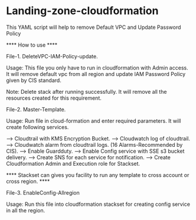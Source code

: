 # Landing-zone-cloudformation
This YAML script will help to remove Default VPC and Update Password Policy

**** How to use ****

File-1. DeleteVPC-IAM-Policy-update.

Usage: This file you only have to run in cloudformation with Admin access. It will remove default vpc from all region and update IAM Password Policy given by CIS standard. 

Note: Delete stack after running successfully. It will remove all the resources created for this requirement. 

File-2. Master-Template.

Usage: Run file in cloud-formation and enter required parameters. It will create following services.

   --> Cloudtrail with KMS Encryption Bucket.
   --> Cloudwatch log of cloudtrail.
   --> Cloudwatch alarm from cloudtrail logs. (16 Alarms-Recommended by CIS).
   --> Enable Guardduty.
   --> Enable Config service with SSE s3 bucket delivery.
   --> Create SNS for each service for notification.
   --> Create Cloudformation Admin and Execution role for Stackset.
   
**** Stackset can gives you facility to run any template to cross account or cross region. ****

File-3. EnableConfig-Allregion

Usage: Run this file into cloudformation stackset for creating config service in all the region.


   
   
